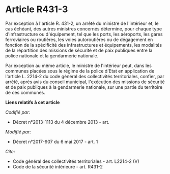 # Article R431-3

Par exception à l'article R. 431-2, un arrêté du ministre de l'intérieur et, le cas échéant, des autres ministres concernés
détermine, pour chaque type d'infrastructure ou d'équipement, tel que les ports, les aéroports, les gares ferroviaires ou
routières, les voies autoroutières ou de dégagement en fonction de la spécificité des infrastructures et équipements, les
modalités de la répartition des missions de sécurité et de paix publiques entre la police nationale et la gendarmerie
nationale. 

Par exception au même article, le ministre de l'intérieur peut, dans les communes placées sous le régime de la police d'Etat
en application de l'article L. 2214-2 du code général des collectivités territoriales, confier, par arrêté, après avis du
conseil municipal, l'exécution des missions de sécurité et de paix publiques à la gendarmerie nationale, sur une partie du
territoire de ces communes.

**Liens relatifs à cet article**

_Codifié par_:

  - Décret n°2013-1113 du 4 décembre 2013 - art.

_Modifié par_:

  - Décret n°2017-907 du 6 mai 2017 - art. 1

_Cite_:

  - Code général des collectivités territoriales - art. L2214-2 (V)
  - Code de la sécurité intérieure - art. R431-2
